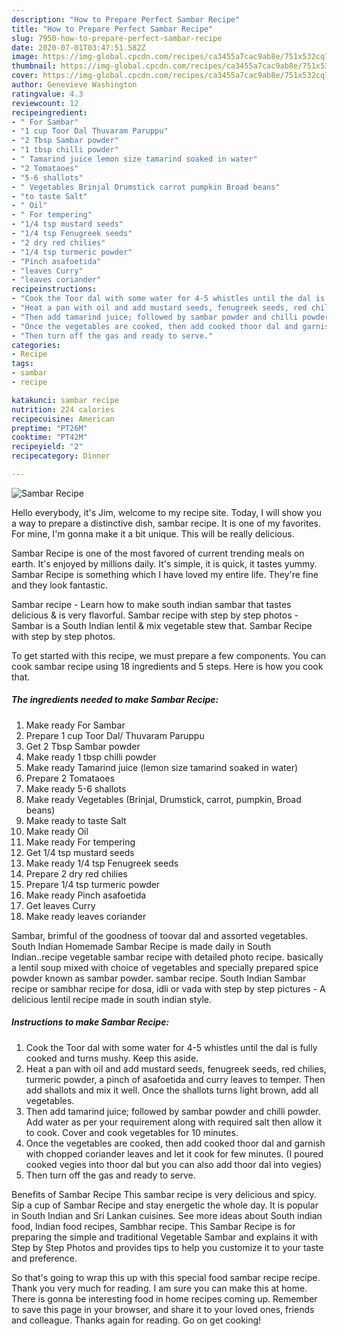 ```yaml
---
description: "How to Prepare Perfect Sambar Recipe"
title: "How to Prepare Perfect Sambar Recipe"
slug: 7950-how-to-prepare-perfect-sambar-recipe
date: 2020-07-01T03:47:51.582Z
image: https://img-global.cpcdn.com/recipes/ca3455a7cac9ab8e/751x532cq70/sambar-recipe-recipe-main-photo.jpg
thumbnail: https://img-global.cpcdn.com/recipes/ca3455a7cac9ab8e/751x532cq70/sambar-recipe-recipe-main-photo.jpg
cover: https://img-global.cpcdn.com/recipes/ca3455a7cac9ab8e/751x532cq70/sambar-recipe-recipe-main-photo.jpg
author: Genevieve Washington
ratingvalue: 4.3
reviewcount: 12
recipeingredient:
- " For Sambar"
- "1 cup Toor Dal Thuvaram Paruppu"
- "2 Tbsp Sambar powder"
- "1 tbsp chilli powder"
- " Tamarind juice lemon size tamarind soaked in water"
- "2 Tomataoes"
- "5-6 shallots"
- " Vegetables Brinjal Drumstick carrot pumpkin Broad beans"
- "to taste Salt"
- " Oil"
- " For tempering"
- "1/4 tsp mustard seeds"
- "1/4 tsp Fenugreek seeds"
- "2 dry red chilies"
- "1/4 tsp turmeric powder"
- "Pinch asafoetida"
- "leaves Curry"
- "leaves coriander"
recipeinstructions:
- "Cook the Toor dal with some water for 4-5 whistles until the dal is fully cooked and turns mushy. Keep this aside."
- "Heat a pan with oil and add mustard seeds, fenugreek seeds, red chilies, turmeric powder, a pinch of asafoetida and curry leaves to temper. Then add shallots and mix it well. Once the shallots turns light brown, add all vegetables."
- "Then add tamarind juice; followed by sambar powder and chilli powder. Add water as per your requirement along with required salt then allow it to cook. Cover and cook vegetables for 10 minutes."
- "Once the vegetables are cooked, then add cooked thoor dal and garnish with chopped coriander leaves and let it cook for few minutes. (I poured cooked vegies into thoor dal but you can also add thoor dal into vegies)"
- "Then turn off the gas and ready to serve."
categories:
- Recipe
tags:
- sambar
- recipe

katakunci: sambar recipe 
nutrition: 224 calories
recipecuisine: American
preptime: "PT26M"
cooktime: "PT42M"
recipeyield: "2"
recipecategory: Dinner

---
```



![Sambar Recipe](https://img-global.cpcdn.com/recipes/ca3455a7cac9ab8e/751x532cq70/sambar-recipe-recipe-main-photo.jpg)

Hello everybody, it's Jim, welcome to my recipe site. Today, I will show you a way to prepare a distinctive dish, sambar recipe. It is one of my favorites. For mine, I'm gonna make it a bit unique. This will be really delicious.

Sambar Recipe is one of the most favored of current trending meals on earth. It's enjoyed by millions daily. It's simple, it is quick, it tastes yummy. Sambar Recipe is something which I have loved my entire life. They're fine and they look fantastic.

Sambar recipe - Learn how to make south indian sambar that tastes delicious &amp; is very flavorful. Sambar recipe with step by step photos - Sambar is a South Indian lentil &amp; mix vegetable stew that. Sambar Recipe with step by step photos.


To get started with this recipe, we must prepare a few components. You can cook sambar recipe using 18 ingredients and 5 steps. Here is how you cook that.

<!--inarticleads1-->

##### The ingredients needed to make Sambar Recipe:

1. Make ready  For Sambar
1. Prepare 1 cup Toor Dal/ Thuvaram Paruppu
1. Get 2 Tbsp Sambar powder
1. Make ready 1 tbsp chilli powder
1. Make ready  Tamarind juice (lemon size tamarind soaked in water)
1. Prepare 2 Tomataoes
1. Make ready 5-6 shallots
1. Make ready  Vegetables (Brinjal, Drumstick, carrot, pumpkin, Broad beans)
1. Make ready to taste Salt
1. Make ready  Oil
1. Make ready  For tempering
1. Get 1/4 tsp mustard seeds
1. Make ready 1/4 tsp Fenugreek seeds
1. Prepare 2 dry red chilies
1. Prepare 1/4 tsp turmeric powder
1. Make ready Pinch asafoetida
1. Get leaves Curry
1. Make ready leaves coriander


Sambar, brimful of the goodness of toovar dal and assorted vegetables. South Indian Homemade Sambar Recipe is made daily in South Indian..recipe vegetable sambar recipe with detailed photo recipe. basically a lentil soup mixed with choice of vegetables and specially prepared spice powder known as sambar powder. sambar recipe. South Indian Sambar recipe or sambhar recipe for dosa, idli or vada with step by step pictures - A delicious lentil recipe made in south indian style. 

<!--inarticleads2-->

##### Instructions to make Sambar Recipe:

1. Cook the Toor dal with some water for 4-5 whistles until the dal is fully cooked and turns mushy. Keep this aside.
1. Heat a pan with oil and add mustard seeds, fenugreek seeds, red chilies, turmeric powder, a pinch of asafoetida and curry leaves to temper. Then add shallots and mix it well. Once the shallots turns light brown, add all vegetables.
1. Then add tamarind juice; followed by sambar powder and chilli powder. Add water as per your requirement along with required salt then allow it to cook. Cover and cook vegetables for 10 minutes.
1. Once the vegetables are cooked, then add cooked thoor dal and garnish with chopped coriander leaves and let it cook for few minutes. (I poured cooked vegies into thoor dal but you can also add thoor dal into vegies)
1. Then turn off the gas and ready to serve.


Benefits of Sambar Recipe This sambar recipe is very delicious and spicy. Sip a cup of Sambar Recipe and stay energetic the whole day. It is popular in South Indian and Sri Lankan cuisines. See more ideas about South indian food, Indian food recipes, Sambhar recipe. This Sambar Recipe is for preparing the simple and traditional Vegetable Sambar and explains it with Step by Step Photos and provides tips to help you customize it to your taste and preference. 

So that's going to wrap this up with this special food sambar recipe recipe. Thank you very much for reading. I am sure you can make this at home. There is gonna be interesting food in home recipes coming up. Remember to save this page in your browser, and share it to your loved ones, friends and colleague. Thanks again for reading. Go on get cooking!

